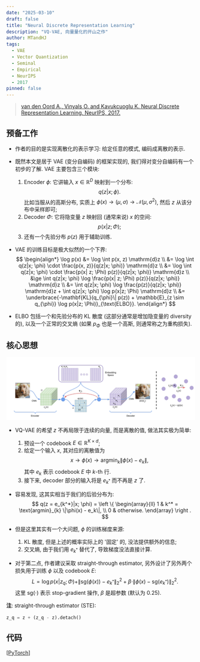 ```yaml
---
date: "2025-03-10"
draft: false
title: "Neural Discrete Representation Learning"
description: "VQ-VAE, 向量量化的开山之作"
author: MTandHJ
tags:
  - VAE
  - Vector Quantization
  - Seminal
  - Empirical
  - NeurIPS
  - 2017
pinned: false
---
```



> [van den Oord A., Vinyals O. and Kavukcuoglu K. Neural Discrete Representation Learning. NeurIPS, 2017.](http://arxiv.org/abs/1711.00937)

## 预备工作

- 作者的目的是实现离散化的表示学习: 给定任意的模式, 编码成离散的表示.

- 既然本文是居于 VAE (变分自编码) 的框架实现的, 我们得对变分自编码有一个初步的了解. VAE 主要包含三个模块:
    1. Encoder $\phi$: 它讲输入 $x \in \mathbb{R}^D$ 映射到一个分布:
        $$
        q(z|x; \phi).
        $$
        比如当服从的高斯分布, 实质上 $\phi(x) \rightarrow (\mu, \sigma) \rightarrow \mathcal{N}(\mu, \sigma^2)$, 然后 $z$ 从该分布中采样即可;
    2. Decoder $\Phi$: 它将隐变量 $z$ 映射回 (通常来说) $x$ 的空间:
        $$
        p(x|z; \Phi);
        $$
    3. 还有一个先验分布 $p(z)$ 用于辅助训练.

- VAE 的训练目标是极大似然的一个下界:
    $$
    \begin{align*}
    \log p(x) 
    &= \log \int p(x, z) \mathrm{d}z \\
    &= \log \int q(z|x; \phi) \cdot \frac{p(x, z)}{q(z|x; \phi)} \mathrm{d}z \\
    &= \log \int q(z|x; \phi) \cdot \frac{p(x| z; \Phi) p(z)}{q(z|x; \phi)} \mathrm{d}z \\
    &\ge \int q(z|x; \phi) \log \frac{p(x| z; \Phi) p(z)}{q(z|x; \phi)} \mathrm{d}z \\
    &= \int q(z|x; \phi) \log \frac{p(z)}{q(z|x; \phi)} \mathrm{d}z +
    \int q(z|x; \phi) \log p(x|z; \Phi) \mathrm{d}z \\
    &= \underbrace{-\mathbf{KL}(q_{\phi}\| p(z)) +
    \mathbb{E}_{z \sim q_{\phi}} \log p(x|z; \Phi)}_{\text{ELBO}}.
    \end{align*}
    $$

- ELBO 包括一个和先验分布的 KL 散度 (这部分通常是增加隐变量的 diversity 的), 以及一个正常的交叉熵 (如果 $p_{\Phi}$ 也是一个高斯, 则通常称之为重构损失).

## 核心思想

![20250310215306](https://raw.githubusercontent.com/MTandHJ/blog_source/master/images/20250310215306.png)

- VQ-VAE 的希望 $z$ 不再局限于连续的向量, 而是离散的值, 做法其实极为简单:
    1. 预设一个 codebook $E \in \mathbb{R}^{K \times d}$;
    2. 给定一个输入 $x$, 其对应的离散值为
        $$
        x \rightarrow \phi(x) \rightarrow \text{argmin}_{k} \|\phi(x) - e_k\|,
        $$
        其中 $e_k$ 表示 codebook $E$ 中 $k$-th 行.
    3. 接下来, decoder 部分的输入将是 $e_{k^*}$ 而不再是 $z$ 了.

- 容易发现, 这其实相当于我们的后验分布为:
    $$
    q(z = e_{k^*}|x; \phi) =
    \left \{
    \begin{array}{ll}
    1 & k^* = \text{argmin}_{k} \|\phi(x) - e_k\|, \\
    0 & otherwise.
    \end{array}
    \right .
    $$

- 但是这里其实有一个大问题, $\phi$ 的训练梯度来源:
    1. KL 散度, 但是上述的概率实际上的 '固定' 的, 没法提供额外的信息;
    2. 交叉熵, 由于我们用 $e_{k^*}$ 替代了, 导致梯度没法直接计算.

- 对于第二点, 作者建议采取 straight-through estimator, 另外设计了另外两个损失用于训练 $\phi$ 以及 codebook $E$:
    $$
    L = \log p(x|z_q; \Phi) + 
    \| \text{sg} (\phi(x)) - e_{k^*}\|_2^2 +
    \beta \cdot \| \phi(x) - \text{sg} (e_{k^*})\|_2^2.
    $$
    这里 $\text{sg}(\cdot)$ 表示 stop-gradient 操作, $\beta$ 是超参数 (默认为 0.25).

**注**: straight-through estimator (STE):

```python
z_q = z + (z_q - z).detach()
```

## 代码

[[PyTorch](https://github.com/MishaLaskin/vqvae)]